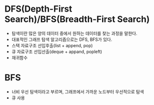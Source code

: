 
# DFS(Depth-First Search)/BFS(Breadth-First Search)

* 탐색이란 많은 양의 데이터 중에서 원하는 데이터를 찾는 과정을 말한다.
* 대표적인 그래프 탐색 알고리즘으로는 DFS, BFS가 있다.
* 스택 자료구조 선입후출(list + append, pop)
* 큐 자료구조 선입선출(deque + appand, popleft) 
* 재귀함수


# BFS
* 너비 우선 탐색이라고 부르며, 그래프에서 가까운 노드부터 우선적으로 탐색
* 큐 사용